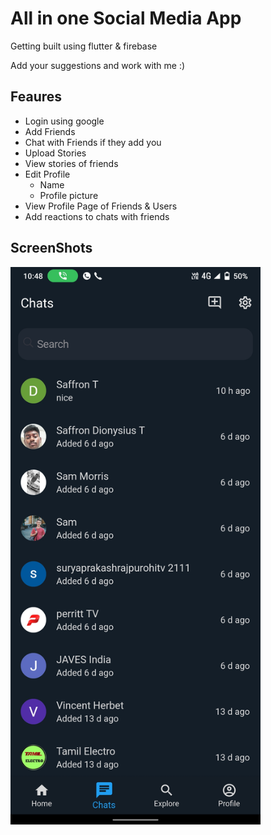 # All in one Social Media App

Getting built using flutter & firebase 

Add your suggestions and work with me :)
## Feaures
  * Login using google
  * Add Friends
  * Chat with Friends if they add you
  * Upload Stories
  * View stories of friends
  * Edit Profile
    - Name
    - Profile picture
  * View Profile Page of Friends & Users
  * Add reactions to chats with friends
## ScreenShots
<p>
<img src="ss/chatTab.jpg" width="400"/>
 </p>
